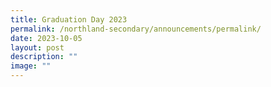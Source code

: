 ```yaml
---
title: Graduation Day 2023
permalink: /northland-secondary/announcements/permalink/
date: 2023-10-05
layout: post
description: ""
image: ""
---
```

